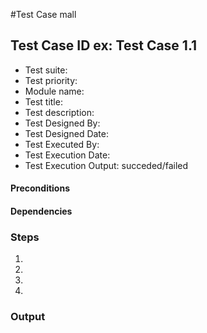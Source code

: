#Test Case mall

## Test Case ID ex: Test Case 1.1

* Test suite:
* Test priority:
* Module name:
* Test title:
* Test description:
* Test Designed By:
* Test Designed Date:
* Test Executed By:
* Test Execution Date:
* Test Execution Output: succeded/failed

#### Preconditions

#### Dependencies

### Steps
1. 
2. 
3. 
4. 

### Output
